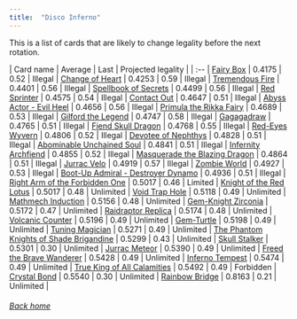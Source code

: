 ```yaml
---
title:  "Disco Inferno"
---
```


This is a list of cards that are likely to change legality before the next rotation.

| Card name | Average | Last | Projected legality |
| :-- |
[Fairy Box](https://db.ygoprodeck.com/card/?search=Fairy%20Box) | 0.4175 | 0.52 | Illegal |
[Change of Heart](https://db.ygoprodeck.com/card/?search=Change%20of%20Heart) | 0.4253 | 0.59 | Illegal |
[Tremendous Fire](https://db.ygoprodeck.com/card/?search=Tremendous%20Fire) | 0.4401 | 0.56 | Illegal |
[Spellbook of Secrets](https://db.ygoprodeck.com/card/?search=Spellbook%20of%20Secrets) | 0.4499 | 0.56 | Illegal |
[Red Sprinter](https://db.ygoprodeck.com/card/?search=Red%20Sprinter) | 0.4575 | 0.54 | Illegal |
[Contact Out](https://db.ygoprodeck.com/card/?search=Contact%20Out) | 0.4647 | 0.51 | Illegal |
[Abyss Actor - Evil Heel](https://db.ygoprodeck.com/card/?search=Abyss%20Actor%20-%20Evil%20Heel) | 0.4656 | 0.56 | Illegal |
[Primula the Rikka Fairy](https://db.ygoprodeck.com/card/?search=Primula%20the%20Rikka%20Fairy) | 0.4689 | 0.53 | Illegal |
[Gilford the Legend](https://db.ygoprodeck.com/card/?search=Gilford%20the%20Legend) | 0.4747 | 0.58 | Illegal |
[Gagagadraw](https://db.ygoprodeck.com/card/?search=Gagagadraw) | 0.4765 | 0.51 | Illegal |
[Fiend Skull Dragon](https://db.ygoprodeck.com/card/?search=Fiend%20Skull%20Dragon) | 0.4768 | 0.55 | Illegal |
[Red-Eyes Wyvern](https://db.ygoprodeck.com/card/?search=Red-Eyes%20Wyvern) | 0.4806 | 0.52 | Illegal |
[Devotee of Nephthys](https://db.ygoprodeck.com/card/?search=Devotee%20of%20Nephthys) | 0.4828 | 0.51 | Illegal |
[Abominable Unchained Soul](https://db.ygoprodeck.com/card/?search=Abominable%20Unchained%20Soul) | 0.4841 | 0.51 | Illegal |
[Infernity Archfiend](https://db.ygoprodeck.com/card/?search=Infernity%20Archfiend) | 0.4855 | 0.52 | Illegal |
[Masquerade the Blazing Dragon](https://db.ygoprodeck.com/card/?search=Masquerade%20the%20Blazing%20Dragon) | 0.4864 | 0.51 | Illegal |
[Jurrac Velo](https://db.ygoprodeck.com/card/?search=Jurrac%20Velo) | 0.4919 | 0.57 | Illegal |
[Zombie World](https://db.ygoprodeck.com/card/?search=Zombie%20World) | 0.4927 | 0.53 | Illegal |
[Boot-Up Admiral - Destroyer Dynamo](https://db.ygoprodeck.com/card/?search=Boot-Up%20Admiral%20-%20Destroyer%20Dynamo) | 0.4936 | 0.51 | Illegal |
[Right Arm of the Forbidden One](https://db.ygoprodeck.com/card/?search=Right%20Arm%20of%20the%20Forbidden%20One) | 0.5017 | 0.46 | Limited |
[Knight of the Red Lotus](https://db.ygoprodeck.com/card/?search=Knight%20of%20the%20Red%20Lotus) | 0.5017 | 0.48 | Unlimited |
[Void Trap Hole](https://db.ygoprodeck.com/card/?search=Void%20Trap%20Hole) | 0.5118 | 0.49 | Unlimited |
[Mathmech Induction](https://db.ygoprodeck.com/card/?search=Mathmech%20Induction) | 0.5156 | 0.48 | Unlimited |
[Gem-Knight Zirconia](https://db.ygoprodeck.com/card/?search=Gem-Knight%20Zirconia) | 0.5172 | 0.47 | Unlimited |
[Raidraptor Replica](https://db.ygoprodeck.com/card/?search=Raidraptor%20Replica) | 0.5174 | 0.48 | Unlimited |
[Volcanic Counter](https://db.ygoprodeck.com/card/?search=Volcanic%20Counter) | 0.5196 | 0.49 | Unlimited |
[Gem-Turtle](https://db.ygoprodeck.com/card/?search=Gem-Turtle) | 0.5198 | 0.49 | Unlimited |
[Tuning Magician](https://db.ygoprodeck.com/card/?search=Tuning%20Magician) | 0.5271 | 0.49 | Unlimited |
[The Phantom Knights of Shade Brigandine](https://db.ygoprodeck.com/card/?search=The%20Phantom%20Knights%20of%20Shade%20Brigandine) | 0.5299 | 0.43 | Unlimited |
[Skull Stalker](https://db.ygoprodeck.com/card/?search=Skull%20Stalker) | 0.5301 | 0.30 | Unlimited |
[Jurrac Meteor](https://db.ygoprodeck.com/card/?search=Jurrac%20Meteor) | 0.5390 | 0.49 | Unlimited |
[Freed the Brave Wanderer](https://db.ygoprodeck.com/card/?search=Freed%20the%20Brave%20Wanderer) | 0.5428 | 0.49 | Unlimited |
[Inferno Tempest](https://db.ygoprodeck.com/card/?search=Inferno%20Tempest) | 0.5474 | 0.49 | Unlimited |
[True King of All Calamities](https://db.ygoprodeck.com/card/?search=True%20King%20of%20All%20Calamities) | 0.5492 | 0.49 | Forbidden |
[Crystal Bond](https://db.ygoprodeck.com/card/?search=Crystal%20Bond) | 0.5540 | 0.30 | Unlimited |
[Rainbow Bridge](https://db.ygoprodeck.com/card/?search=Rainbow%20Bridge) | 0.8163 | 0.21 | Unlimited |

###### [Back home](index)